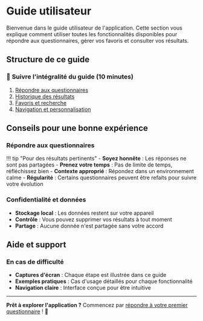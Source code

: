 # Guide utilisateur

Bienvenue dans le guide utilisateur de l'application. Cette section vous explique comment utiliser toutes les fonctionnalités disponibles pour répondre aux questionnaires, gérer vos favoris et consulter vos résultats.

## Structure de ce guide

### 🚀 **Suivre l'intégralité du guide** (10 minutes)
1. [Répondre aux questionnaires](01-repondre-questionnaires.md)
2. [Historique des résultats](02-historique-resultats.md)
3. [Favoris et recherche](03-favoris-recherche.md)
4. [Navigation et personnalisation](04-navigation-interface.md)

## Conseils pour une bonne expérience

### Répondre aux questionnaires

!!! tip "Pour des résultats pertinents"
    - **Soyez honnête** : Les réponses ne sont pas partagées
    - **Prenez votre temps** : Pas de limite de temps, réfléchissez bien
    - **Contexte approprié** : Répondez dans un environnement calme
    - **Régularité** : Certains questionnaires peuvent être refaits pour suivre votre évolution

### Confidentialité et données

- **Stockage local** : Les données restent sur votre appareil
- **Contrôle** : Vous pouvez supprimer vos résultats à tout moment
- **Partage** : Aucune donnée n'est partagée sans votre accord

## Aide et support

### En cas de difficulté
- **Captures d'écran** : Chaque étape est illustrée dans ce guide
- **Exemples pratiques** : Cas d'usage détaillés pour chaque fonctionnalité
- **Navigation claire** : Interface conçue pour être intuitive

---

**Prêt à explorer l'application ?** Commencez par [répondre à votre premier questionnaire](01-repondre-questionnaires.md) ! 🎯